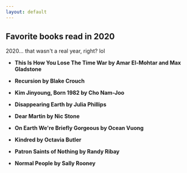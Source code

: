 ```yaml
---
layout: default
---
```


## Favorite books read in 2020

2020... that wasn't a real year, right? lol

* **This Is How You Lose The Time War by Amar El-Mohtar and Max Gladstone**

* **Recursion by Blake Crouch**

* **Kim Jinyoung, Born 1982 by Cho Nam-Joo**

* **Disappearing Earth by Julia Phillips** 

* **Dear Martin by Nic Stone**

* **On Earth We're Briefly Gorgeous by Ocean Vuong**

* **Kindred by Octavia Butler**

* **Patron Saints of Nothing by Randy Ribay**

* **Normal People by Sally Rooney** 
